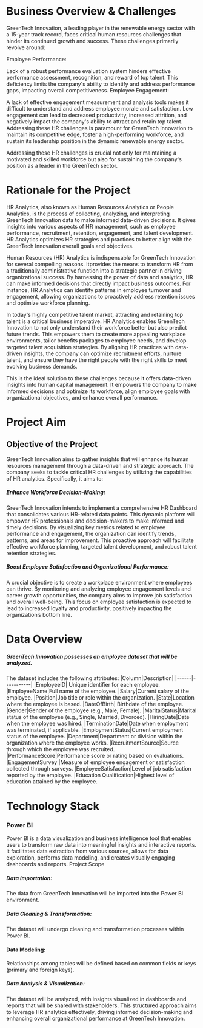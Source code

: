 # Business Overview & Challenges

GreenTech Innovation, a leading player in the renewable energy sector with a 15-year track record, faces critical human resources challenges that hinder its continued growth and success. These challenges primarily revolve around:

Employee Performance:

Lack of a robust performance evaluation system hinders effective performance assessment, recognition, and reward of top talent.
This deficiency limits the company's ability to identify and address performance gaps, impacting overall competitiveness.
Employee Engagement:

A lack of effective engagement measurement and analysis tools makes it difficult to understand and address employee morale and satisfaction.
Low engagement can lead to decreased productivity, increased attrition, and negatively impact the company's ability to attract and retain top talent.
Addressing these HR challenges is paramount for GreenTech Innovation to maintain its competitive edge, foster a high-performing workforce, and sustain its leadership position in the dynamic renewable energy sector.

Addressing these HR challenges is crucial not only for maintaining a motivated and skilled workforce but also for sustaining the company's position as a leader in the GreenTech sector.


# Rationale for the Project
HR Analytics, also known as Human Resources Analytics or People Analytics, is the process of collecting, analyzing, and interpreting GreenTech Innovation data to make informed data-driven decisions. It gives insights into various aspects of HR management, such as employee performance, recruitment, retention, engagement, and talent development. HR Analytics optimizes HR strategies and practices to better align with the GreenTech Innovation overall goals and objectives.

 

Human Resources (HR) Analytics is indispensable for GreenTech Innovation for several compelling reasons. Itprovides the means to transform HR from a traditionally administrative function into a strategic partner in driving organizational success. By harnessing the power of data and analytics, HR can make informed decisions that directly impact business outcomes. For instance, HR Analytics can identify patterns in employee turnover and engagement, allowing organizations to proactively address retention issues and optimize workforce planning.

 

In today's highly competitive talent market, attracting and retaining top talent is a critical business imperative. HR Analytics enables GreenTech Innovation to not only understand their workforce better but also predict future trends. This empowers them to create more appealing workplace environments, tailor benefits packages to employee needs, and develop targeted talent acquisition strategies. By aligning HR practices with data-driven insights, the company can optimize recruitment efforts, nurture talent, and ensure they have the right people with the right skills to meet evolving business demands.

 

This is the ideal solution to these challenges because it offers data-driven insights into human capital management. It empowers the company to make informed decisions and optimize its workforce, align employee goals with organizational objectives, and enhance overall performance.

# Project Aim
## Objective of the Project
GreenTech Innovation aims to gather insights that will enhance its human resources management through a data-driven and strategic approach. The company seeks to tackle critical HR challenges by utilizing the capabilities of HR analytics. Specifically, it aims to:
##### Enhance Workforce Decision-Making: 
GreenTech Innovation intends to implement a comprehensive HR Dashboard that consolidates various HR-related data points. This dynamic platform will empower HR professionals and decision-makers to make informed and timely decisions. By visualizing key metrics related to employee performance and engagement, the organization can identify trends, patterns, and areas for improvement. This proactive approach will facilitate effective workforce planning, targeted talent development, and robust talent retention strategies.
##### Boost Employee Satisfaction and Organizational Performance: 
A crucial objective is to create a workplace environment where employees can thrive. By monitoring and analyzing employee engagement levels and career growth opportunities, the company aims to improve job satisfaction and overall well-being. This focus on employee satisfaction is expected to lead to increased loyalty and productivity, positively impacting the organization’s bottom line.
# Data Overview
##### GreenTech Innovation possesses an employee dataset that will be analyzed. 
The dataset includes the following attributes:
|Column|Description|
|------|-----------|
|EmployeeID| Unique identifier for each employee.
|EmployeeName|Full name of the employee.
|Salary|Current salary of the employee.
|Position|Job title or role within the organization.
|State|Location where the employee is based.
|DateOfBirth| Birthdate of the employee.
|Gender|Gender of the employee (e.g., Male, Female).
|MaritalStatus|Marital status of the employee (e.g., Single, Married, Divorced).
|HiringDate|Date when the employee was hired.
|TerminationDate|Date when employment was terminated, if applicable.
|EmploymentStatus|Current employment status of the employee.
|Department|Department or division within the organization where the employee works.
|RecruitmentSource|Source through which the employee was recruited.
|PerformanceScore|Performance score or rating based on evaluations.
|EngagementSurvey |Measure of employee engagement or satisfaction collected through surveys.
|EmployeeSatisfaction|Level of job satisfaction reported by the employee.
|Education Qualification|Highest level of education attained by the employee.
# Technology Stack
### Power BI
Power BI is a data visualization and business intelligence tool that enables users to transform raw data into meaningful insights and interactive reports. It facilitates data extraction from various sources, allows for data exploration, performs data modeling, and creates visually engaging dashboards and reports.
Project Scope
##### Data Importation: 
The data from GreenTech Innovation will be imported into the Power BI environment.
##### Data Cleaning & Transformation: 
The dataset will undergo cleaning and transformation processes within Power BI.
#### Data Modeling: 
Relationships among tables will be defined based on common fields or keys (primary and foreign keys).
##### Data Analysis & Visualization: 
The dataset will be analyzed, with insights visualized in dashboards and reports that will be shared with stakeholders.
This structured approach aims to leverage HR analytics effectively, driving informed decision-making and enhancing overall organizational performance at GreenTech Innovation.










